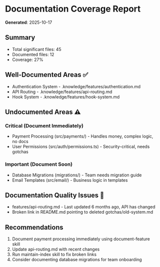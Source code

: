 # Documentation Coverage Report

**Generated**: 2025-10-17

## Summary
- Total significant files: 45
- Documented files: 12
- Coverage: 27%

## Well-Documented Areas ✅
- Authentication System - .knowledge/features/authentication.md
- API Routing - .knowledge/features/api-routing.md
- Hook System - .knowledge/features/hook-system.md

## Undocumented Areas ⚠️

### Critical (Document Immediately)
- Payment Processing (src/payments/) - Handles money, complex logic, no docs
- User Permissions (src/auth/permissions.ts) - Security-critical, needs gotchas

### Important (Document Soon)
- Database Migrations (migrations/) - Team needs migration guide
- Email Templates (src/email/) - Business logic in templates

## Documentation Quality Issues 🔧
- features/api-routing.md - Last updated 6 months ago, API has changed
- Broken link in README.md pointing to deleted gotchas/old-system.md

## Recommendations
1. Document payment processing immediately using document-feature skill
2. Update api-routing.md with recent changes
3. Run maintain-index skill to fix broken links
4. Consider documenting database migrations for team onboarding
